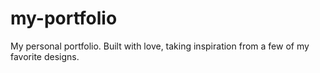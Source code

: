 # my-portfolio
My personal portfolio. Built with love, taking inspiration from a few of my favorite designs.
